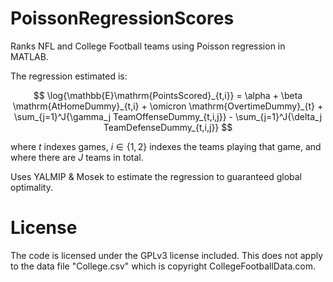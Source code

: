 # PoissonRegressionScores

Ranks NFL and College Football teams using Poisson regression in MATLAB.

The regression estimated is:

$$ \log{\mathbb{E}\mathrm{PointsScored}_{t,i}} = \alpha + \beta \mathrm{AtHomeDummy}_{t,i} + \omicron \mathrm{OvertimeDummy}_{t} + \sum_{j=1}^J{\gamma_j TeamOffenseDummy_{t,i,j}} - \sum_{j=1}^J{\delta_j TeamDefenseDummy_{t,i,j}} $$

where $t$ indexes games, $i\in\{1,2\}$ indexes the teams playing that game, and where there are $J$ teams in total.

Uses YALMIP & Mosek to estimate the regression to guaranteed global optimality.

# License

The code is licensed under the GPLv3 license included. This does not apply to the data file "College.csv" which is copyright CollegeFootballData.com.

